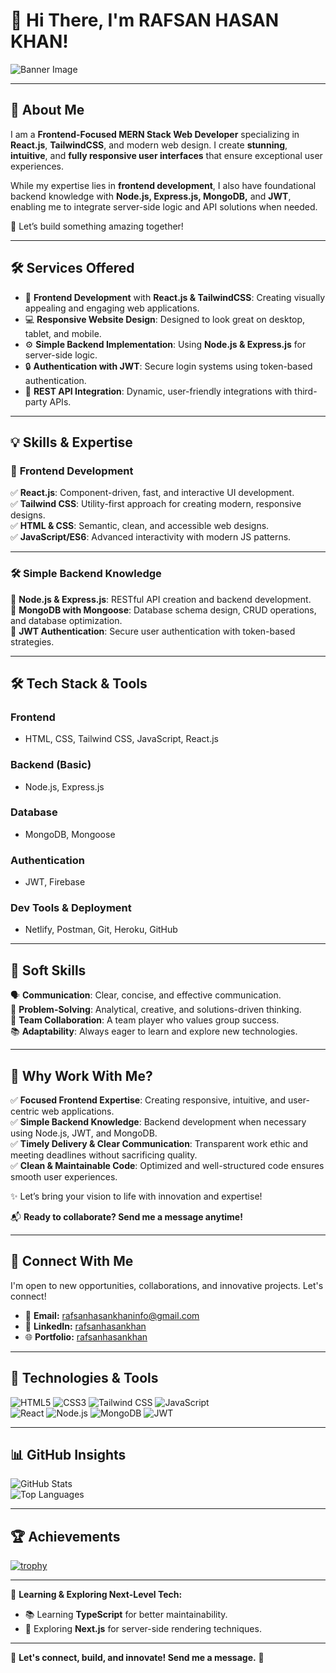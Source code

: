 # 👋 Hi There, I'm **RAFSAN HASAN KHAN!**  

![Banner Image](https://i.postimg.cc/26pb3Xyt/Banner-Rafsan.png)  

---

## 🌟 **About Me**  

I am a **Frontend-Focused MERN Stack Web Developer** specializing in **React.js**, **TailwindCSS**, and modern web design. I create **stunning**, **intuitive**, and **fully responsive user interfaces** that ensure exceptional user experiences.  

While my expertise lies in **frontend development**, I also have foundational backend knowledge with **Node.js, Express.js, MongoDB,** and **JWT**, enabling me to integrate server-side logic and API solutions when needed.  

🚀 Let’s build something amazing together!  

---

## 🛠️ **Services Offered**

- 🎨 **Frontend Development** with **React.js & TailwindCSS**: Creating visually appealing and engaging web applications.  
- 💻 **Responsive Website Design**: Designed to look great on desktop, tablet, and mobile.  
- ⚙️ **Simple Backend Implementation**: Using **Node.js & Express.js** for server-side logic.  
- 🔒 **Authentication with JWT**: Secure login systems using token-based authentication.  
- 🔗 **REST API Integration**: Dynamic, user-friendly integrations with third-party APIs.

---

## 💡 **Skills & Expertise**

### 🚀 **Frontend Development**  
✅ **React.js**: Component-driven, fast, and interactive UI development.  
✅ **Tailwind CSS**: Utility-first approach for creating modern, responsive designs.  
✅ **HTML & CSS**: Semantic, clean, and accessible web designs.  
✅ **JavaScript/ES6**: Advanced interactivity with modern JS patterns.  

---

### 🛠️ **Simple Backend Knowledge**  
🔧 **Node.js & Express.js**: RESTful API creation and backend development.  
🔧 **MongoDB with Mongoose**: Database schema design, CRUD operations, and database optimization.  
🔧 **JWT Authentication**: Secure user authentication with token-based strategies.

---

## 🛠️ **Tech Stack & Tools**

### **Frontend**  
- HTML, CSS, Tailwind CSS, JavaScript, React.js  

### **Backend (Basic)**  
- Node.js, Express.js  

### **Database**  
- MongoDB, Mongoose  

### **Authentication**  
- JWT, Firebase  

### **Dev Tools & Deployment**  
- Netlify, Postman, Git, Heroku, GitHub  

---

## 🌟 **Soft Skills**  

🗣️ **Communication**: Clear, concise, and effective communication.  
🧠 **Problem-Solving**: Analytical, creative, and solutions-driven thinking.  
🤝 **Team Collaboration**: A team player who values group success.  
📚 **Adaptability**: Always eager to learn and explore new technologies.  

---

## 💼 **Why Work With Me?**

✅ **Focused Frontend Expertise**: Creating responsive, intuitive, and user-centric web applications.  
✅ **Simple Backend Knowledge**: Backend development when necessary using Node.js, JWT, and MongoDB.  
✅ **Timely Delivery & Clear Communication**: Transparent work ethic and meeting deadlines without sacrificing quality.  
✅ **Clean & Maintainable Code**: Optimized and well-structured code ensures smooth user experiences.

✨ Let’s bring your vision to life with innovation and expertise!  

📬 **Ready to collaborate? Send me a message anytime!**  

---

## 🤝 **Connect With Me**

I'm open to new opportunities, collaborations, and innovative projects. Let's connect!  

- 📧 **Email:** [rafsanhasankhaninfo@gmail.com](mailto:rafsanhasankhaninfo@gmail.com)  
- 💼 **LinkedIn:** [rafsanhasankhan](https://www.linkedin.com/in/rafsanhasankhan/)  
- 🌐 **Portfolio:** [rafsanhasankhan](https://www.linkedin.com/in/rafsanhasankhan/)  

---

## 🚀 **Technologies & Tools**

![HTML5](https://img.shields.io/badge/-HTML5-E34F26?logo=html5&logoColor=white&style=flat) ![CSS3](https://img.shields.io/badge/-CSS3-1572B6?logo=css3&logoColor=white&style=flat) ![Tailwind CSS](https://img.shields.io/badge/-Tailwind%20CSS-38B2AC?logo=tailwind-css&logoColor=white&style=flat) ![JavaScript](https://img.shields.io/badge/-JavaScript-F7DF1E?logo=javascript&logoColor=black&style=flat)  
![React](https://img.shields.io/badge/-React-61DAFB?logo=react&logoColor=black&style=flat) ![Node.js](https://img.shields.io/badge/-Node.js-339933?logo=node.js&logoColor=white&style=flat) ![MongoDB](https://img.shields.io/badge/-MongoDB-47A248?logo=mongodb&logoColor=white&style=flat) ![JWT](https://img.shields.io/badge/JWT-333333?logo=javascript&logoColor=white&style=flat)  

---

## 📊 **GitHub Insights**

![GitHub Stats](https://github-readme-stats.vercel.app/api?username=rafsanhasankhan&show_icons=true&theme=radical)  
![Top Languages](https://github-readme-stats.vercel.app/api/top-langs/?username=rafsanhasankhan&layout=compact&theme=radical)  

---

## 🏆 **Achievements**

[![trophy](https://github-profile-trophy.vercel.app/?username=rafsanhasankhan&theme=radical)](https://github.com/ryo-ma/github-profile-trophy)

---

🌱 **Learning & Exploring Next-Level Tech:**  
- 📚 Learning **TypeScript** for better maintainability.  
- 🚀 Exploring **Next.js** for server-side rendering techniques.  

---

💬 **Let's connect, build, and innovate! Send me a message.** 🚀
